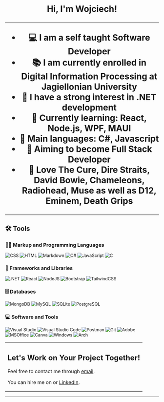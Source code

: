 <h1 align="center">
Hi, I'm Wojciech!

-------------------------
- 💻 I am a self taught Software Developer
- 📚 I am currently enrolled in Digital Information Processing at Jagiellonian University
- 📝 I have a strong interest in .NET development
- 🌱 Currently learning: React, Node.js, WPF, MAUI
- 🌟 Main languages: C#, Javascript
- 🚩 Aiming to become Full Stack Developer
- 🎵 Love The Cure, Dire Straits, David Bowie, Chameleons, Radiohead, Muse as well as D12, Eminem, Death Grips

<hr>


## 🛠️ Tools

### 👨‍💻 Markup and Programming Languages

<p>
    <img alt="CSS" src="https://img.shields.io/badge/css3-%231572B6.svg?style=for-the-badge&logo=css3&logoColor=white">
    <img alt="HTML" src="https://img.shields.io/badge/html5-%23E34F26.svg?style=for-the-badge&logo=html5&logoColor=white">
    <img alt="Markdown" src="https://img.shields.io/badge/markdown-%23000000.svg?style=for-the-badge&logo=markdown&logoColor=white">
    <img alt="C#" src="https://img.shields.io/badge/c%23-%23239120.svg?style=for-the-badge&logo=c-sharp&logoColor=white">
    <img alt="JavaScript" src="https://img.shields.io/badge/javascript-%23323330.svg?style=for-the-badge&logo=javascript&logoColor=%23F7DF1E">
    <img alt="C" src="https://img.shields.io/badge/c-%2300599C.svg?style=for-the-badge&logo=c&logoColor=white"
</p>

### 🧰 Frameworks and Libraries

<p>
    <img alt=".NET" src="https://img.shields.io/badge/.NET-5C2D91?style=for-the-badge&logo=.net&logoColor=white">
    <img alt="React" src="https://img.shields.io/badge/React-20232A?style=for-the-badge&logo=react&logoColor=61DAFB">
    <img alt="NodeJS" src="https://img.shields.io/badge/node.js-6DA55F?style=for-the-badge&logo=node.js&logoColor=white">
    <img alt="Bootstrap" src="https://img.shields.io/badge/Bootstrap-563D7C?style=for-the-badge&logo=bootstrap&logoColor=white">
    <img alt="TailwindCSS" src="https://img.shields.io/badge/tailwindcss-%2338B2AC.svg?style=for-the-badge&logo=tailwind-css&logoColor=white">

</p>

### 🗄️ Databases

<p>
    <img alt="MongoDB" src="https://img.shields.io/badge/MongoDB-%234ea94b.svg?style=for-the-badge&logo=mongodb&logoColor=white">
    <img alt="MySQL" src="https://img.shields.io/badge/MySQL-00000F?style=for-the-badge&logo=mysql&logoColor=white">
    <img alt="SQLite" src ="https://img.shields.io/badge/sqlite-%2307405e.svg?style=for-the-badge&logo=sqlite&logoColor=white">
    <img alt="PostgreSQL" src ="https://img.shields.io/badge/postgres-%23316192.svg?style=for-the-badge&logo=postgresql&logoColor=white">
</p>

### 💻 Software and Tools

<p>
    <img alt="Visual Studio" src="https://img.shields.io/badge/Visual%20Studio-5C2D91.svg?style=for-the-badge&logo=visual-studio&logoColor=white">
    <img alt="Visual Studio Code" src="https://img.shields.io/badge/Visual%20Studio%20Code-0078d7.svg?style=for-the-badge&logo=visual-studio-code&logoColor=white">
    <img alt="Postman" src="https://img.shields.io/badge/Postman-FF6C37?style=for-the-badge&logo=postman&logoColor=white">
    <img alt="Git" src="https://img.shields.io/badge/git-%23F05033.svg?style=for-the-badge&logo=git&logoColor=white">
    <img alt="Adobe" src="https://img.shields.io/badge/Adobe%20Creative%20Cloud-DA1F26.svg?style=for-the-badge&logo=Adobe%20Creative%20Cloud&logoColor=white">
    <img alt="MSOffice" src="https://img.shields.io/badge/Microsoft_Office-D83B01?style=for-the-badge&logo=microsoft-office&logoColor=white">
    <img alt="Canva" src="https://img.shields.io/badge/Canva-%2300C4CC.svg?style=for-the-badge&logo=Canva&logoColor=white">
    <img alt="Windows" src="https://img.shields.io/badge/Windows-0078D6?style=for-the-badge&logo=windows&logoColor=white">
    <img alt="Arch" src="https://img.shields.io/badge/Arch%20Linux-1793D1?logo=arch-linux&logoColor=fff&style=for-the-badge">
    
    
</p>



<table style="border: none" align="center">
  <tr>
    <td>

## Let's Work on Your Project Together!

Feel free to contact me through <a href="mailto:wojciechzuber0@gmail.com">email</a>.

You can hire me on  or <a href="https://www.linkedin.com/in/zuberwojciech/">LinkedIn</a>.
    </td>
  </tr>
</table>

------







<!---
ahabwz/ahabwz is a ✨ special ✨ repository because its `README.md` (this file) appears on your GitHub profile.
You can click the Preview link to take a look at your changes.
--->
